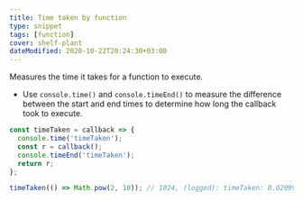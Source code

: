 ```yaml
---
title: Time taken by function
type: snippet
tags: [function]
cover: shelf-plant
dateModified: 2020-10-22T20:24:30+03:00
---
```


Measures the time it takes for a function to execute.

- Use `console.time()` and `console.timeEnd()` to measure the difference between the start and end times to determine how long the callback took to execute.

```js
const timeTaken = callback => {
  console.time('timeTaken');
  const r = callback();
  console.timeEnd('timeTaken');
  return r;
};
```

```js
timeTaken(() => Math.pow(2, 10)); // 1024, (logged): timeTaken: 0.02099609375ms
```
